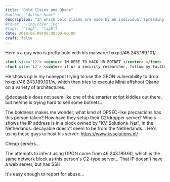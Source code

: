 ```yaml
---
title: "Bold Claims and Okane"
#author: "Author Name"
description: "In which bold claims are made by an individual spreading Okane malware"
#cover: "/img/cover.jpg"
#tags: ["tagA", "tagB"]
date: 2018-06-09T00:00:00-00:00
draft: false
---
```

Here's a guy who is pretty bold with his malware: hxxp://46.243.189.101/

```html
<font size='12'> <center> IM HERE TO HACK UR BOTNET </center> </font>
<font size='12'> <center> if ur a security researcher, follow my twitter @decayable, ill glady anwser any questions </center> </font>
```

He shows up in my honeypot trying to use the GPON vulnerability to drop hxxp://46.243.189.101/w, which then tries to execute Mirai offshoot Okane on a variety of architectures.

@decayable does not seem like one of the smarter script kiddies out there, but he/she is trying hard to sell some botnets...

The boldness makes me wonder, what kind of OPSEC-like precautions has this person taken?  How have they setup their C2/dropper server?  Whois shows the IP address is in a block owned by "KV_Solutions_Net", in the Netherlands.  decayable doesn't seem to be from the Netherlands...  He's using these guys to host his server: https://www.kvsolutions.nl/

Cheap servers...

The attempts to infect using GPON come from 46.243.189.60, which is the same network block as this person's C2-type server...  That IP doesn't have a web server, but has SSH.

It's easy enough to report for abuse...
